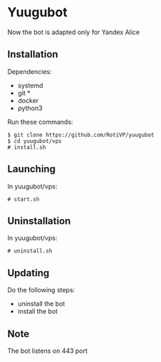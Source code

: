 # Yuugubot
Now the bot is adapted only for Yandex Alice

## Installation
Dependencies:
- systemd
- git *
- docker
- python3

Run these commands:
```
$ git clone https://github.com/RotiVP/yuugubot
$ cd yuugubot/vps
# install.sh
```

## Launching
In yuugubot/vps:
```
# start.sh
```

## Uninstallation
In yuugubot/vps:
```
# uninstall.sh
```

## Updating
Do the following steps:
- uninstall the bot
- install the bot

## Note
The bot listens on 443 port
